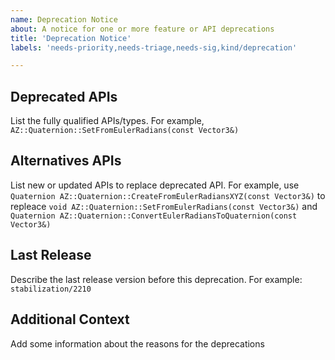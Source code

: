 ```yaml
---
name: Deprecation Notice
about: A notice for one or more feature or API deprecations
title: 'Deprecation Notice'
labels: 'needs-priority,needs-triage,needs-sig,kind/deprecation'

---
```


## Deprecated APIs
List the fully qualified APIs/types. For example, `AZ::Quaternion::SetFromEulerRadians(const Vector3&)`

## Alternatives APIs
List new or updated APIs to replace deprecated API. 
For example, use 
`Quaternion AZ::Quaternion::CreateFromEulerRadiansXYZ(const Vector3&)` 
to repleace 
`void AZ::Quaternion::SetFromEulerRadians(const Vector3&)` and `Quaternion AZ::Quaternion::ConvertEulerRadiansToQuaternion(const Vector3&)`

## Last Release
Describe the last release version before this deprecation. For example: `stabilization/2210`

## Additional Context
Add some information about the reasons for the deprecations
